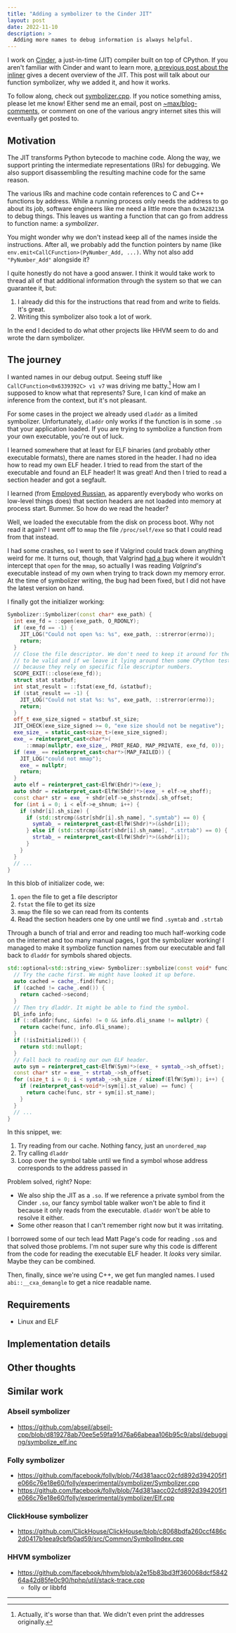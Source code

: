 ```yaml
---
title: "Adding a symbolizer to the Cinder JIT"
layout: post
date: 2022-11-10
description: >
  Adding more names to debug information is always helpful.
---
```


I work on [Cinder](https://github.com/facebookincubator/cinder), a just-in-time
(JIT) compiler built on top of CPython. If you aren't familiar with Cinder and
want to learn more, [a previous post about the
inliner](/blog/cinder-jit-inliner/) gives a decent overview of the JIT. This
post will talk about our function symbolizer, why we added it, and how it
works.

To follow along, check out [symbolizer.cpp][symbolizer.cpp]. If you notice
something amiss, please let me know! Either send me an email, post on
[~max/blog-comments](https://lists.sr.ht/~max/blog-comments), or comment on one
of the various angry internet sites this will eventually get posted to.

[symbolizer.cpp]: https://github.com/facebookincubator/cinder/blob/ab2f6b5ca5274bbdd632b658cdce7de2274bfc56/Jit/symbolizer.cpp

## Motivation

The JIT transforms Python bytecode to machine code. Along the way, we support
printing the intermediate representations (IRs) for debugging. We also support
disassembling the resulting machine code for the same reason.

The various IRs and machine code contain references to C and C++ functions by
address. While a running process only needs the address to go about its job,
software engineers like me need a little more than `0x3A28213A` to debug
things. This leaves us wanting a function that can go from address to function
name: a *symbolizer*.

You might wonder why we don't instead keep all of the names inside the
instructions. After all, we probably add the function pointers by name (like
`env.emit<CallCFunction>(PyNumber_Add, ...)`. Why not also add `"PyNumber_Add"`
alongside it?

I quite honestly do not have a good answer. I think it would take work to
thread all of that additional information through the system so that we can
guarantee it, but:

1. I already did this for the instructions that read from and write to fields.
   It's great.
2. Writing this symbolizer also took a lot of work.

In the end I decided to do what other projects like HHVM seem to do and wrote
the darn symbolizer.

## The journey

I wanted names in our debug output. Seeing stuff like
`CallCFunction<0x6339392C> v1 v7` was driving me batty.[^addresses] How am I
supposed to know what that represents? Sure, I can kind of make an inference
from the context, but it's not pleasant.

[^addresses]: Actually, it's worse than that. We didn't even print the
    addresses originally.

For some cases in the project we already used `dladdr` as a limited symbolizer.
Unfortunately, `dladdr` only works if the function is in some `.so` that your
application loaded. If you are trying to symbolize a function from your own
executable, you're out of luck.

I learned somewhere that at least for ELF binaries (and probably other
executable formats), there are names stored in the header. I had no idea how to
read my own ELF header. I tried to read from the start of the executable and
found an ELF header! It was great! And then I tried to read a section header
and got a segfault.

I learned (from [Employed Russian][employed-russian], as apparently
everybody who works on low-level things does) that section headers are not
loaded into memory at process start. Bummer. So how do we read the header?

[employed-russian]: https://stackoverflow.com/users/50617/employed-russian

Well, we loaded the executable from the disk on process boot. Why not read it
again? I went off to `mmap` the file `/proc/self/exe` so that I could read from
that instead.

I had some crashes, so I went to see if Valgrind could track down anything
weird for me. It turns out, though, that Valgrind [had a bug][valgrind-bug]
where it wouldn't intercept that `open` for the `mmap`, so actually I was
reading *Valgrind's* executable instead of my own when trying to track down my
memory error. At the time of symbolizer writing, the bug had been fixed, but I
did not have the latest version on hand.

[valgrind-bug]: https://bugzilla.redhat.com/show_bug.cgi?id=1925786

I finally got the initializer working:

```c++
Symbolizer::Symbolizer(const char* exe_path) {
  int exe_fd = ::open(exe_path, O_RDONLY);
  if (exe_fd == -1) {
    JIT_LOG("Could not open %s: %s", exe_path, ::strerror(errno));
    return;
  }
  // Close the file descriptor. We don't need to keep it around for the mapping
  // to be valid and if we leave it lying around then some CPython tests fail
  // because they rely on specific file descriptor numbers.
  SCOPE_EXIT(::close(exe_fd));
  struct stat statbuf;
  int stat_result = ::fstat(exe_fd, &statbuf);
  if (stat_result == -1) {
    JIT_LOG("Could not stat %s: %s", exe_path, ::strerror(errno));
    return;
  }
  off_t exe_size_signed = statbuf.st_size;
  JIT_CHECK(exe_size_signed >= 0, "exe size should not be negative");
  exe_size_ = static_cast<size_t>(exe_size_signed);
  exe_ = reinterpret_cast<char*>(
      ::mmap(nullptr, exe_size_, PROT_READ, MAP_PRIVATE, exe_fd, 0));
  if (exe_ == reinterpret_cast<char*>(MAP_FAILED)) {
    JIT_LOG("could not mmap");
    exe_ = nullptr;
    return;
  }
  auto elf = reinterpret_cast<ElfW(Ehdr)*>(exe_);
  auto shdr = reinterpret_cast<ElfW(Shdr)*>(exe_ + elf->e_shoff);
  const char* str = exe_ + shdr[elf->e_shstrndx].sh_offset;
  for (int i = 0; i < elf->e_shnum; i++) {
    if (shdr[i].sh_size) {
      if (std::strcmp(&str[shdr[i].sh_name], ".symtab") == 0) {
        symtab_ = reinterpret_cast<ElfW(Shdr)*>(&shdr[i]);
      } else if (std::strcmp(&str[shdr[i].sh_name], ".strtab") == 0) {
        strtab_ = reinterpret_cast<ElfW(Shdr)*>(&shdr[i]);
      }
    }
  }
  // ...
}
```

In this blob of initializer code, we:

1. `open` the file to get a file descriptor
2. `fstat` the file to get its size
3. `mmap` the file so we can read from its contents
4. Read the section headers one by one until we find `.symtab` and `.strtab`

Through a bunch of trial and error and reading too much half-working code on
the internet and too many manual pages, I got the symbolizer working! I managed
to make it symbolize function names from our executable and fall back to
`dladdr` for symbols shared objects.

```c++
std::optional<std::string_view> Symbolizer::symbolize(const void* func) {
  // Try the cache first. We might have looked it up before.
  auto cached = cache_.find(func);
  if (cached != cache_.end()) {
    return cached->second;
  }
  // Then try dladdr. It might be able to find the symbol.
  Dl_info info;
  if (::dladdr(func, &info) != 0 && info.dli_sname != nullptr) {
    return cache(func, info.dli_sname);
  }
  if (!isInitialized()) {
    return std::nullopt;
  }
  // Fall back to reading our own ELF header.
  auto sym = reinterpret_cast<ElfW(Sym)*>(exe_ + symtab_->sh_offset);
  const char* str = exe_ + strtab_->sh_offset;
  for (size_t i = 0; i < symtab_->sh_size / sizeof(ElfW(Sym)); i++) {
    if (reinterpret_cast<void*>(sym[i].st_value) == func) {
      return cache(func, str + sym[i].st_name);
    }
  }
  // ...
}
```

In this snippet, we:

1. Try reading from our cache. Nothing fancy, just an `unordered_map`
2. Try calling `dladdr`
3. Loop over the symbol table until we find a symbol whose address corresponds
   to the address passed in

Problem solved, right? Nope:

* We also ship the JIT as a `.so`. If we reference a private symbol from the
  Cinder `.so`, our fancy symbol table walker won't be able to find it because
  it only reads from the executable. `dladdr` won't be able to resolve it
  either.
* Some other reason that I can't remember right now but it was irritating.

I borrowed some of our tech lead Matt Page's code for reading `.so`s and that
solved those problems. I'm not super sure why this code is different from the
code for reading the executable ELF header. It *looks* very similar. Maybe they
can be combined.

Then, finally, since we're using C++, we get fun mangled names. I used
`abi::__cxa_demangle` to get a nice readable name.

## Requirements

* Linux and ELF

## Implementation details

## Other thoughts

## Similar work

### Abseil symbolizer

* https://github.com/abseil/abseil-cpp/blob/d819278ab70ee5e59fa91d76a66abeaa106b95c9/absl/debugging/symbolize_elf.inc

### Folly symbolizer

* https://github.com/facebook/folly/blob/74d381aacc02cfd892d394205f1e066c76e18e60/folly/experimental/symbolizer/Symbolizer.cpp
* https://github.com/facebook/folly/blob/74d381aacc02cfd892d394205f1e066c76e18e60/folly/experimental/symbolizer/Elf.cpp

### ClickHouse symbolizer

* https://github.com/ClickHouse/ClickHouse/blob/c8068bdfa260ccf486c2d0417b1eea9cbfb0ad59/src/Common/SymbolIndex.cpp

### HHVM symbolizer

* https://github.com/facebook/hhvm/blob/a2e15b83bd3ff360068dcf584264a42d85fe0c90/hphp/util/stack-trace.cpp
  * folly or libbfd


<hr style="width: 100px;" />
<!-- Footnotes -->
